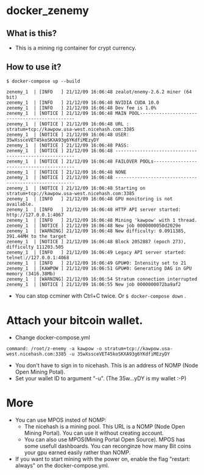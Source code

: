 # docker_zenemy

## What is this?
* This is a mining rig container for crypt currency.

## How to use it?

```
$ docker-compose up --build

zenemy_1  | [INFO   ] 21/12/09 16:06:48 zealot/enemy-2.6.2 miner (64 bit)
zenemy_1  | [INFO   ] 21/12/09 16:06:48 NVIDIA CUDA 10.0
zenemy_1  | [INFO   ] 21/12/09 16:06:48 Dev fee is 1.0%
zenemy_1  | [NOTICE ] 21/12/09 16:06:48 MAIN POOL----------------------------------------------
zenemy_1  | [NOTICE ] 21/12/09 16:06:48 URL : stratum+tcp://kawpow.usa-west.nicehash.com:3385
zenemy_1  | [NOTICE ] 21/12/09 16:06:48 USER: 35wXssceVET45koSKXA93g6YKdfiMEzyDY
zenemy_1  | [NOTICE ] 21/12/09 16:06:48 PASS: 
zenemy_1  | [NOTICE ] 21/12/09 16:06:48 -------------------------------------------------------
zenemy_1  | [NOTICE ] 21/12/09 16:06:48 FAILOVER POOLs-----------------------------------------
zenemy_1  | [NOTICE ] 21/12/09 16:06:48 NONE
zenemy_1  | [NOTICE ] 21/12/09 16:06:48 -------------------------------------------------------
zenemy_1  | [NOTICE ] 21/12/09 16:06:48 Starting on stratum+tcp://kawpow.usa-west.nicehash.com:3385
zenemy_1  | [INFO   ] 21/12/09 16:06:48 GPU monitoring is not available.
zenemy_1  | [INFO   ] 21/12/09 16:06:48 HTTP API server started: http://127.0.0.1:4067
zenemy_1  | [INFO   ] 21/12/09 16:06:48 Mining 'kawpow' with 1 thread.
zenemy_1  | [NOTICE ] 21/12/09 16:06:48 New job 0000000050d2029e
zenemy_1  | [WARNING] 21/12/09 16:06:48 New difficulty: 0.0911385, 391.44MH to the target
zenemy_1  | [NOTICE ] 21/12/09 16:06:48 Block 2052887 (epoch 273), difficulty 111203.505
zenemy_1  | [INFO   ] 21/12/09 16:06:49 Legacy API server started: telnet://127.0.0.1:4068
zenemy_1  | [INFO   ] 21/12/09 16:06:49 GPU#0: Intensity set to 21
zenemy_1  | [KAWPOW ] 21/12/09 16:06:51 GPU#0: Generating DAG in GPU memory (3416.38Mb)
zenemy_1  | [WARNING] 21/12/09 16:06:54 Stratum connection interrupted
zenemy_1  | [NOTICE ] 21/12/09 16:06:55 New job 0000000072ba9af2
```

* You can stop ccminer with Ctrl+C twice. Or ```$ docker-compose down``` .

# Attach your bitcoin wallet.

* Change docker-compose.yml
```
command: /root/z-enemy -a kawpow -o stratum+tcp://kawpow.usa-west.nicehash.com:3385 -u 35wXssceVET45koSKXA93g6YKdfiMEzyDY
```
* You don't have to sign in to nicehash. This is an address of NOMP (Node Open Mining Potal).
* Set your wallet ID to argument "-u". (The 35w...yDY is my wallet :-P)

# More 

* You can use MPOS insted of NOMP:
  * The nicehash is a mining pool. This URL is a NOMP (Node Open Mining Portal). You can use it without creating account.
  * You can also use MPOS(Mining Portal Open Source). MPOS has some usefull dashboards. You can reconginze how many Bit coins your gpu earned easily rather than NOMP.
* If you want to start mining with the power on, enable the flag "restart: always" on the docker-compose.yml. 
